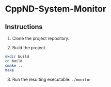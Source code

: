 # CppND-System-Monitor

## Instructions

1. Clone the project repository:

2. Build the project

```bash
mkdir build
cd build
cmake ..
make
```

3. Run the resulting executable: `./monitor`
